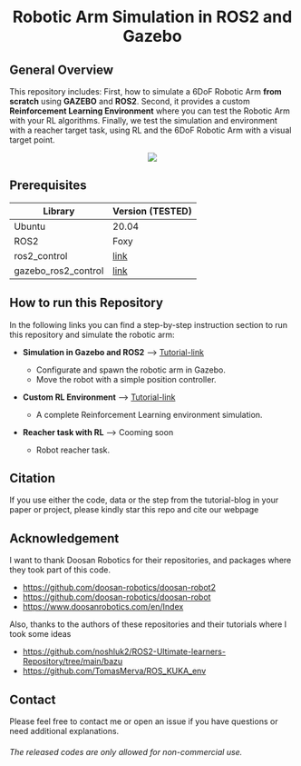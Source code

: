 <h1 align="center">
  <br>
Robotic Arm Simulation in ROS2 and Gazebo
  <br>
</h1>


## General Overview

This repository includes: First, how to simulate a 6DoF Robotic Arm **from scratch** using **GAZEBO** and **ROS2**. Second, it provides a custom **Reinforcement Learning Environment** where you can test the Robotic Arm with your RL algorithms. Finally, we test the simulation and environment with a reacher target task, using RL and the 6DoF Robotic Arm with a visual target point.

<p align="center">
  <img src="https://github.com/dvalenciar/robotic_arm_environment/blob/main/images/doosan.gif">
</p>


## Prerequisites

|Library         | Version (TESTED) |
|----------------------|----|
| Ubuntu | 20.04|
| ROS2| Foxy|
| ros2_control |[link](https://github.com/ros-controls/ros2_control/tree/foxy) |
| gazebo_ros2_control | [link](https://github.com/ros-simulation/gazebo_ros2_control/tree/foxy)|

## How to run this Repository 

In the following links you can find a step-by-step instruction section to run this repository and simulate the robotic arm:

* **Simulation in Gazebo and ROS2** --> [Tutorial-link](https://davidvalenciaredro.wixsite.com/my-site/services-7)
  - Configurate and spawn the robotic arm in Gazebo. 
  - Move the robot with a simple position controller.
   
* **Custom RL Environment** --> [Tutorial-link](https://davidvalenciaredro.wixsite.com/my-site/services-7-1)
  - A complete Reinforcement Learning environment simulation. 

* **Reacher task with RL** --> Cooming soon
  - Robot reacher task.



## Citation
If you use either the code, data or the step from the tutorial-blog in your paper or project, please kindly star this repo and cite our webpage


## Acknowledgement
I want to thank Doosan Robotics for their repositories, and packages where they took part of this code.

* https://github.com/doosan-robotics/doosan-robot2
* https://github.com/doosan-robotics/doosan-robot
* https://www.doosanrobotics.com/en/Index

Also, thanks to the authors of these repositories and their tutorials where I took some ideas  

* https://github.com/noshluk2/ROS2-Ultimate-learners-Repository/tree/main/bazu
* https://github.com/TomasMerva/ROS_KUKA_env


## Contact
Please feel free to contact me or open an issue if you have questions or need additional explanations.

######  The released codes are only allowed for non-commercial use.
